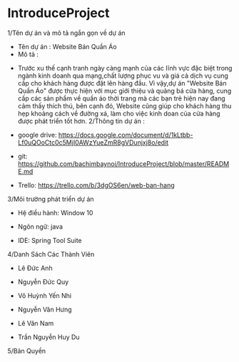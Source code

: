 # IntroduceProject

1/Tên dự án và mô tả ngắn gọn về dự án
 + Tên dự án : Website Bán Quần Áo
 + Mô tả :
 - Trước xu thế cạnh tranh ngày càng mạnh của các lĩnh vực đặc biệt trong ngành 
 kinh doanh qua mạng,chất lượng phục vu và giá cả dịch vụ cung cấp cho khách hàng
được đặt lên hàng đầu. Vì vậy,dự án "Website Bán Quần Áo" được thực hiện với mục
giới thiệu và quảng bá cửa hàng, cung cấp các sản phẩm về quần áo thời trang mà 
các bạn trẻ hiện nay đang cảm thấy thích thú, bên cạnh đó, Website cũng giúp cho
khách hàng thu hẹp khoảng cách về đường xá, làm cho việc kinh doan của cửa hàng 
được phát triển tốt hơn.
2/Thông tin dự án :

- google drive: https://docs.google.com/document/d/1kLtbb-Lf0uQOoCtc0c5MjI0AWzYueZmR8gVDunjxj8o/edit

- git: https://github.com/bachimbaynoi/IntroduceProject/blob/master/README.md

- Trello: https://trello.com/b/3dgOS6en/web-ban-hang

3/Môi trường phát triển dự án

- Hệ điều hành: Window 10

- Ngôn ngữ: java

- IDE: Spring Tool Suite 

4/Danh Sách Các Thành Viên

- Lê Đức Anh

- Nguyễn Đức Quy

- Võ Huỳnh Yến Nhi

- Nguyễn Văn Hưng

- Lê Văn Nam

- Trần Nguyễn Huy Du

5/Bản Quyền
